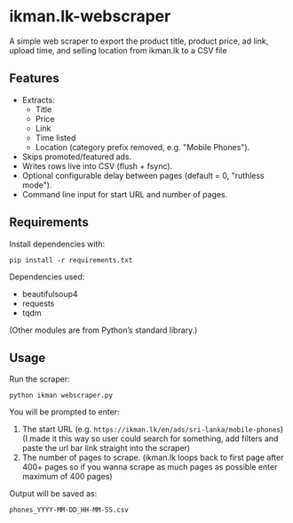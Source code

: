 # ikman.lk-webscraper
A simple web scraper to export the product title, product price, ad link, upload time, and selling location from ikman.lk to a CSV file

## Features
- Extracts:
  - Title
  - Price
  - Link
  - Time listed
  - Location (category prefix removed, e.g. "Mobile Phones").
- Skips promoted/featured ads.
- Writes rows live into CSV (flush + fsync).
- Optional configurable delay between pages (default = 0, "ruthless mode").
- Command line input for start URL and number of pages.

## Requirements
Install dependencies with:

    pip install -r requirements.txt

Dependencies used:
- beautifulsoup4
- requests
- tqdm

(Other modules are from Python’s standard library.)

## Usage
Run the scraper:

    python ikman webscraper.py

You will be prompted to enter:
1. The start URL (e.g. `https://ikman.lk/en/ads/sri-lanka/mobile-phones`) (I made it this way so user could search for something, add filters and paste the url bar link straight into the scraper)  
2. The number of pages to scrape. (ikman.lk loops back to first page after 400+ pages so if you wanna scrape as much pages as possible enter maximum of 400 pages) 

Output will be saved as:

    phones_YYYY-MM-DD_HH-MM-SS.csv
